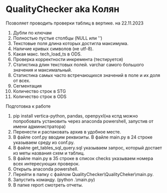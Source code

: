 # QualityChecker aka Колян
Позволяет проводить проверки таблиц в вертике. на 22.11.2023
1. Дубли по ключам
2. Полностью пустые столбцы (NULL или '')
3. Текстовые поля длина которых достигла максимума.
4. Наличие кривых символов (не utf-8).
5. Какая макс. tech_load_ts в ODS.
6. Проверка корректности инкремента (тестируется)
7. Статистика длин текстовых полей. varchar самого большого значения и максимальный.
8. Статистика самых часто встречающихся значений в поле и их доля от всех.
9. Сегментация
10. Количество строк в STG
11. Количество строк в ODS

Подготовка к работе
1. pip install vertica-python, pandas, openpyxl(на кспд можно попробовать установить через anaconda powershell, запустив от имени администратора)
2. Перенести и распаковать архив в удобное месте.
3. В файле conf.py вводим реквизиты. В файле main.py в 24 строке указываем среду из conf.py.
4. В файле get_tables_sql_query.sql указываем запрос, который достает из меты названия схем и таблиц.
5. В файле main.py в 35 строке в список checks указываем номера всех интересующих проверок.
6. Открыть anaconda powershell.
7. Перейти в папку с файлом QualityChecker\QualityCheker\main.py.
8. Запустить команду. (python .\main.py)
9. В папке report смотреть отчеты.
